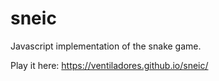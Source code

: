 # sneic

Javascript implementation of the snake game.

Play it here: https://ventiladores.github.io/sneic/
